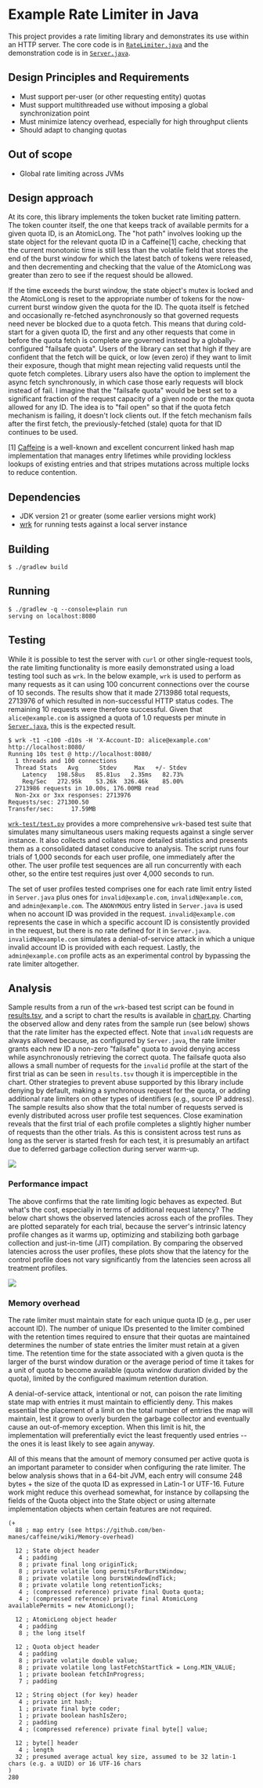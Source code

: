 # Example Rate Limiter in Java

This project provides a rate limiting library and demonstrates its use within an HTTP server.  The core code is in [`RateLimiter.java`](ratelimiter/src/main/java/org/example/ratelimiter/RateLimiter.java) and the demonstration code is in [`Server.java`](server/src/main/java/org/example/server/Server.java).

## Design Principles and Requirements

* Must support per-user (or other requesting entity) quotas
* Must support multithreaded use without imposing a global synchronization point
* Must minimize latency overhead, especially for high throughput clients
* Should adapt to changing quotas

## Out of scope

* Global rate limiting across JVMs

## Design approach

At its core, this library implements the token bucket rate limiting pattern.  The token counter itself, the one that keeps track of available permits for a given quota ID, is an AtomicLong.  The "hot path" involves looking up the state object for the relevant quota ID in a Caffeine[1] cache, checking that the current monotonic time is still less than the volatile field that stores the end of the burst window for which the latest batch of tokens were released, and then decrementing and checking that the value of the AtomicLong was greater than zero to see if the request should be allowed.

If the time exceeds the burst window, the state object's mutex is locked and the AtomicLong is reset to the appropriate number of tokens for the now-current burst window given the quota for the ID.  The quota itself is fetched and occasionally re-fetched asynchronously so that governed requests need never be blocked due to a quota fetch.  This means that during cold-start for a given quota ID, the first and any other requests that come in before the quota fetch is complete are governed instead by a globally-configured "failsafe quota".  Users of the library can set that high if they are confident that the fetch will be quick, or low (even zero) if they want to limit their exposure, though that might mean rejecting valid requests until the quote fetch completes.  Library users also have the option to implement the async fetch synchronously, in which case those early requests will block instead of fail.  I imagine that the "failsafe quota" would be best set to a significant fraction of the request capacity of a given node or the max quota allowed for any ID.  The idea is to "fail open" so that if the quota fetch mechanism is failing, it doesn't lock clients out.  If the fetch mechanism fails after the first fetch, the previously-fetched (stale) quota for that ID continues to be used.

[1] [Caffeine](https://github.com/ben-manes/caffeine) is a well-known and excellent concurrent linked hash map implementation that manages entry lifetimes while providing lockless lookups of existing entries and that stripes mutations across multiple locks to reduce contention.

## Dependencies

* JDK version 21 or greater (some earlier versions might work)
* [wrk](https://github.com/wg/wrk) for running tests against a local server instance

## Building

```console
$ ./gradlew build
```

## Running

```console
$ ./gradlew -q --console=plain run
serving on localhost:8080
```

## Testing

While it is possible to test the server with `curl` or other single-request tools, the rate limiting functionality is more easily demonstrated using a load testing tool such as `wrk`.  In the below example, `wrk` is used to perform as many requests as it can using 100 concurrent connections over the course of 10 seconds.  The results show that it made 2713986 total requests, 2713976 of which resulted in non-successful HTTP status codes.  The remaining 10 requests were therefore successful.  Given that `alice@example.com` is assigned a quota of 1.0 requests per minute in [`Server.java`](server/src/main/java/org/example/server/Server.java), this is the expected result.

```console
$ wrk -t1 -c100 -d10s -H 'X-Account-ID: alice@example.com' http://localhost:8080/
Running 10s test @ http://localhost:8080/
  1 threads and 100 connections
  Thread Stats   Avg      Stdev     Max   +/- Stdev
    Latency   198.58us   85.81us   2.35ms   82.73%
    Req/Sec   272.95k    53.26k  326.46k    85.00%
  2713986 requests in 10.00s, 176.00MB read
  Non-2xx or 3xx responses: 2713976
Requests/sec: 271300.50
Transfer/sec:     17.59MB
```

[`wrk-test/test.py`](wrk-test/test.py) provides a more comprehensive `wrk`-based test suite that simulates many simultaneous users making requests against a single server instance.  It also collects and collates more detailed statistics and presents them as a consolidated dataset conducive to analysis.  The script runs four trials of 1,000 seconds for each user profile, one immediately after the other.  The user profile test sequences are all run concurrently with each other, so the entire test requires just over 4,000 seconds to run.

The set of user profiles tested comprises one for each rate limit entry listed in `Server.java` plus ones for `invalid@example.com`, `invalidN@example.com`, and `admin@example.com`.  The `ANONYMOUS` entry listed in `Server.java` is used when no account ID was provided in the request.  `invalid@example.com` represents the case in which a specific account ID is consistently provided in the request, but there is no rate defined for it in `Server.java`.  `invalidN@example.com` simulates a denial-of-service attack in which a unique invalid account ID is provided with each request.  Lastly, the `admin@example.com` profile acts as an experimental control by bypassing the rate limiter altogether.

## Analysis

Sample results from a run of the `wrk`-based test script can be found in [results.tsv](wrk-test/results.tsv), and a script to chart the results is available in [chart.py](wrk-test/chart.py).  Charting the observed allow and deny rates from the sample run (see below) shows that the rate limiter has the expected effect.  Note that `invalidN` requests are always allowed because, as configured by `Server.java`, the rate limiter grants each new ID a non-zero "failsafe" quota to avoid denying access while asynchronously retrieving the correct quota.  The failsafe quota also allows a small number of requests for the `invalid` profile at the start of the first trial as can be seen in `results.tsv` though it is imperceptible in the chart.  Other strategies to prevent abuse supported by this library include denying by default, making a synchronous request for the quota, or adding additional rate limiters on other types of identifiers (e.g., source IP address).  The sample results also show that the total number of requests served is evenly distributed across user profile test sequences.  Close examination reveals that the first trial of each profile completes a slightly higher number of requests than the other trials.  As this is consistent across test runs as long as the server is started fresh for each test, it is presumably an artifact due to deferred garbage collection during server warm-up.

![](wrk-test/rates.png)

### Performance impact

The above confirms that the rate limiting logic behaves as expected.  But what's the cost, especially in terms of additional request latency?  The below chart shows the observed latencies across each of the profiles.  They are plotted separately for each trial, because the server's intrinsic latency profile changes as it warms up, optimizing and stabilizing both garbage collection and just-in-time (JIT) compilation.  By comparing the observed latencies across the user profiles, these plots show that the latency for the control profile does not vary significantly from the latencies seen across all treatment profiles.

![](wrk-test/latencies.png)

### Memory overhead

The rate limiter must maintain state for each unique quota ID (e.g., per user account ID).  The number of unique IDs presented to the limiter combined with the retention times required to ensure that their quotas are maintained determines the number of state entries the limiter must retain at a given time.  The retention time for the state associated with a given quota is the larger of the burst window duration or the average period of time it takes for a unit of quota to become available (quota window duration divided by the quota), limited by the configured maximum retention duration.

A denial-of-service attack, intentional or not, can poison the rate limiting state map with entries it must maintain to efficiently deny.  This makes essential the placement of a limit on the total number of entries the map will maintain, lest it grow to overly burden the garbage collector and eventually cause an out-of-memory exception.  When this limit is hit, the implementation will preferentially evict the least frequently used entries -- the ones it is least likely to see again anyway.

All of this means that the amount of memory consumed per active quota is an important parameter to consider when configuring the rate limiter.  The below analysis shows that in a 64-bit JVM, each entry will consume 248 bytes + the size of the quota ID as expressed in Latin-1 or UTF-16.  Future work might reduce this overhead somewhat, for instance by collapsing the fields of the Quota object into the State object or using alternate implementation objects when certain features are not required.

```elisp
(+
  88 ; map entry (see https://github.com/ben-manes/caffeine/wiki/Memory-overhead)

  12 ; State object header
   4 ; padding
   8 ; private final long originTick;
   8 ; private volatile long permitsForBurstWindow;
   8 ; private volatile long burstWindowEndTick;
   8 ; private volatile long retentionTicks;
   4 ; (compressed reference) private final Quota quota;
   4 ; (compressed reference) private final AtomicLong availablePermits = new AtomicLong();

  12 ; AtomicLong object header
   4 ; padding
   8 ; the long itself

  12 ; Quota object header
   4 ; padding
   8 ; private volatile double value;
   8 ; private volatile long lastFetchStartTick = Long.MIN_VALUE;
   1 ; private boolean fetchInProgress;
   7 ; padding

  12 ; String object (for key) header
   4 ; private int hash;
   1 ; private final byte coder;
   1 ; private boolean hashIsZero;
   2 ; padding
   4 ; (compressed reference) private final byte[] value;

  12 ; byte[] header
   4 ; length
  32 ; presumed average actual key size, assumed to be 32 latin-1 chars (e.g. a UUID) or 16 UTF-16 chars
)
280
```
